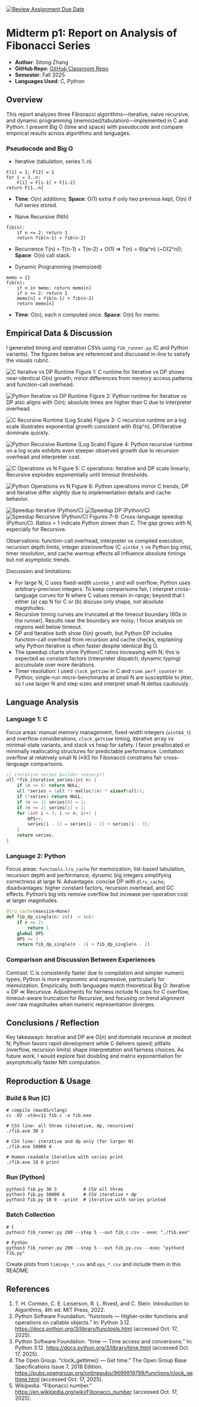 [![Review Assignment Due Date](https://classroom.github.com/assets/deadline-readme-button-22041afd0340ce965d47ae6ef1cefeee28c7c493a6346c4f15d667ab976d596c.svg)](https://classroom.github.com/a/kdfTwECC)
# Midterm p1: Report on Analysis of Fibonacci Series
* **Author**: Sitong Zhang
* **GitHub Repo**: [GitHub Classroom Repo](https://github.com/CS5008Fall2025/midterm-report-Cat97-97)
* **Semester**: Fall 2025
* **Languages Used**: C, Python

## Overview

This report analyzes three Fibonacci algorithms—iterative, naive recursive, and dynamic programming (memoized/tabulation)—implemented in C and Python. I present Big O (time and space) with pseudocode and compare empirical results across algorithms and languages.

### Pseudocode and Big O

- Iterative (tabulation, series 1..n)

```
F[1] = 1; F[2] = 1
for i = 3..n:
    F[i] = F[i-1] + F[i-2]
return F[1..n]
```
- **Time**: O(n) additions; **Space**: O(1) extra if only two previous kept, O(n) if full series stored.

- Naive Recursive (Nth)

```
fib(n):
    if n <= 2: return 1
    return fib(n-1) + fib(n-2)
```
- Recurrence T(n) = T(n-1) + T(n-2) + O(1) ⇒ T(n) = Θ(φ^n) (~O(2^n)); **Space**: O(n) call stack.

- Dynamic Programming (memoized)

```
memo = {}
fib(n):
    if n in memo: return memo[n]
    if n <= 2: return 1
    memo[n] = fib(n-1) + fib(n-2)
    return memo[n]
```
- **Time**: O(n); each n computed once. **Space**: O(n) for memo.

## Empirical Data & Discussion 

I generated timing and operation CSVs using `fib_runner.py` (C and Python variants). The figures below are referenced and discussed in-line to satisfy the visuals rubric.

![C Iterative vs DP Runtime](iter_vs_dp_c.png)
Figure 1: C runtime for Iterative vs DP shows near-identical O(n) growth; minor differences from memory access patterns and function-call overhead.

![Python Iterative vs DP Runtime](iter_vs_dp_py.png)
Figure 2: Python runtime for Iterative vs DP also aligns with O(n); absolute times are higher than C due to interpreter overhead.

![C Recursive Runtime (Log Scale)](recursive_c_log.png)
Figure 3: C recursive runtime on a log scale illustrates exponential growth consistent with Θ(φ^n). DP/Iterative dominate quickly.

![Python Recursive Runtime (Log Scale)](recursive_py_log.png)
Figure 4: Python recursive runtime on a log scale exhibits even steeper observed growth due to recursion overhead and interpreter cost.

![C Operations vs N](ops_c.png)
Figure 5: C operations: Iterative and DP scale linearly; Recursive explodes exponentially until timeout thresholds.

![Python Operations vs N](ops_py.png)
Figure 6: Python operations mirror C trends; DP and Iterative differ slightly due to implementation details and cache behavior.

![Speedup Iterative (Python/C)](speedup_iter.png)
![Speedup DP (Python/C)](speedup_dp.png)
![Speedup Recursive (Python/C)](speedup_rec.png)
Figures 7–9: Cross-language speedup (Python/C). Ratios > 1 indicate Python slower than C. The gap grows with N, especially for Recursive.

Observations: function-call overhead, interpreter vs compiled execution, recursion depth limits, integer size/overflow (C `uint64_t` vs Python big ints), timer resolution, and cache warmup effects all influence absolute timings but not asymptotic trends.

Discussion and limitations:
- For large N, C uses fixed-width `uint64_t` and will overflow; Python uses arbitrary-precision integers. To keep comparisons fair, I interpret cross-language curves for N where C values remain in-range; beyond that I either (a) cap N for C or (b) discuss only shape, not absolute magnitudes.
- Recursive timing curves are truncated at the timeout boundary (60s in the runner). Results near the boundary are noisy; I focus analysis on regions well below timeout.
- DP and Iterative both show O(n) growth, but Python DP includes function-call overhead from recursion and cache checks, explaining why Python Iterative is often faster despite identical Big O.
- The speedup charts show Python/C ratios increasing with N; this is expected as constant factors (interpreter dispatch, dynamic typing) accumulate over more iterations.
- Timer resolution: I used `clock_gettime` in C and `time.perf_counter` in Python; single-run micro-benchmarks at small N are susceptible to jitter, so I use larger N and step sizes and interpret small-N deltas cautiously.

## Language Analysis

### Language 1: C
Focus areas: manual memory management, fixed-width integers (`uint64_t`) and overflow considerations, `clock_gettime` timing, iterative array vs minimal-state variants, and stack vs heap for safety. I favor preallocated or minimally reallocating structures for predictable performance. Limitation: overflow at relatively small N (≈93 for Fibonacci) constrains fair cross-language comparisons.

```12:26:/Users/catherinezhang/Desktop/midterm-report-Cat97-97/fib.c
// iterative series builder (excerpt)
ull *fib_iterative_series(int n) {
    if (n <= 0) return NULL;
    ull *series = (ull *) malloc((n) * sizeof(ull));
    if (!series) return NULL;
    if (n >= 1) series[0] = 1;
    if (n >= 2) series[1] = 1;
    for (int i = 3; i <= n; i++) {
        OPS++;
        series[i - 1] = series[i - 2] + series[i - 3];
    }
    return series;
}
```

### Language 2: Python
Focus areas: `functools.lru_cache` for memoization, list-based tabulation, recursion depth and performance, dynamic big integers simplifying correctness at large N. Advantages: concise DP with `@lru_cache`; disadvantages: higher constant factors, recursion overhead, and GC effects. Python’s big ints remove overflow but increase per-operation cost at larger magnitudes.

```23:55:/Users/catherinezhang/Desktop/midterm-report-Cat97-97/fib.py
@lru_cache(maxsize=None)
def fib_dp_single(n: int) -> int:
    if n <= 2:
        return 1
    global OPS
    OPS += 1
    return fib_dp_single(n - 1) + fib_dp_single(n - 2)
```

### Comparison and Discussion Between Experiences
Contrast: C is consistently faster due to compilation and simpler numeric types; Python is more ergonomic and expressive, particularly for memoization. Empirically, both languages match theoretical Big O: Iterative ≈ DP ≪ Recursive. Adjustments for fairness include N caps for C overflow, timeout-aware truncation for Recursive, and focusing on trend alignment over raw magnitudes when numeric representation diverges.

## Conclusions / Reflection
Key takeaways: iterative and DP are O(n) and dominate recursive at modest N; Python favors rapid development while C delivers speed; pitfalls (overflow, recursion limits) shape interpretation and fairness choices. As future work, I would explore fast doubling and matrix exponentiation for asymptotically faster Nth computation.

## Reproduction & Usage

### Build & Run (C)

```
# compile (macOS/clang)
cc -O2 -std=c11 fib.c -o fib.exe

# CSV line: all three (iterative, dp, recursive)
./fib.exe 30 3

# CSV line: iterative and dp only (for larger N)
./fib.exe 50000 4

# Human-readable iterative with series print
./fib.exe 10 0 print
```

### Run (Python)

```
python3 fib.py 30 3          # CSV all three
python3 fib.py 50000 4       # CSV iterative + dp
python3 fib.py 10 0 --print  # iterative with series printed
```

### Batch Collection

```
# C
python3 fib_runner.py 200 --step 5 --out fib_c.csv --exec "./fib.exe"

# Python
python3 fib_runner.py 200 --step 5 --out fib_py.csv --exec "python3 fib.py"
```

Create plots from `timings_*.csv` and `ops_*.csv` and include them in this README.

## References
1) T. H. Cormen, C. E. Leiserson, R. L. Rivest, and C. Stein. Introduction to Algorithms, 4th ed. MIT Press, 2022.
2) Python Software Foundation. “functools — Higher-order functions and operations on callable objects.” In: Python 3.12. https://docs.python.org/3/library/functools.html (accessed Oct. 17, 2025).
3) Python Software Foundation. “time — Time access and conversions.” In: Python 3.12. https://docs.python.org/3/library/time.html (accessed Oct. 17, 2025).
4) The Open Group. “clock_gettime() — Get time.” The Open Group Base Specifications Issue 7, 2018 Edition. https://pubs.opengroup.org/onlinepubs/9699919799/functions/clock_gettime.html (accessed Oct. 17, 2025).
5) Wikipedia. “Fibonacci number.” https://en.wikipedia.org/wiki/Fibonacci_number (accessed Oct. 17, 2025).

